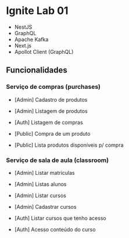 # Ignite Lab 01

- NestJS
- GraphQL
- Apache Kafka
- Next.js
- Apollot Client (GraphQL)

## Funcionalidades

### Serviço de compras (purchases)

- [Admin] Cadastro de produtos
- [Admin] Listagem de produtos

- [Auth] Listagem de compras

- [Public] Compra de um produto
- [Public] Lista produtos disponíveis p/ compra


### Serviço de sala de aula (classroom)

- [Admin] Listar matrículas
- [Admin] Listas alunos
- [Admin] Listar cursos
- [Admin] Cadastrar cursos

- [Auth] Listar cursos que tenho acesso
- [Auth] Acesso conteúdo do curso